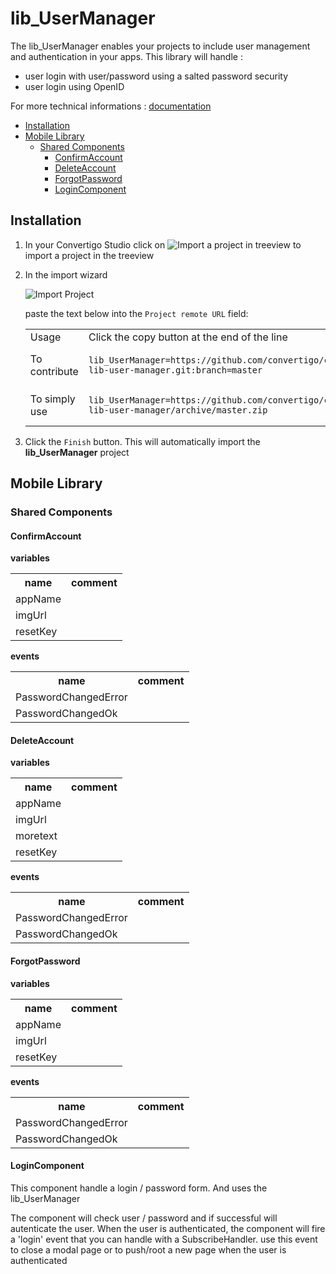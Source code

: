 


# lib_UserManager

The lib_UserManager enables your projects to include user management and authentication in your apps. This library will handle :

- user login with user/password using a salted password security
- user login using OpenID




For more technical informations : [documentation](./project.md)

- [Installation](#installation)
- [Mobile Library](#mobile-library)
    - [Shared Components](#shared-components)
        - [ConfirmAccount](#confirmaccount)
        - [DeleteAccount](#deleteaccount)
        - [ForgotPassword](#forgotpassword)
        - [LoginComponent](#logincomponent)


## Installation

1. In your Convertigo Studio click on ![](https://github.com/convertigo/convertigo/blob/develop/eclipse-plugin-studio/icons/studio/project_import.gif?raw=true "Import a project in treeview") to import a project in the treeview
2. In the import wizard

   ![](https://github.com/convertigo/convertigo/blob/develop/eclipse-plugin-studio/tomcat/webapps/convertigo/templates/ftl/project_import_wzd.png?raw=true "Import Project")
   
   paste the text below into the `Project remote URL` field:
   <table>
     <tr><td>Usage</td><td>Click the copy button at the end of the line</td></tr>
     <tr><td>To contribute</td><td>

     ```
     lib_UserManager=https://github.com/convertigo/c8oprj-lib-user-manager.git:branch=master
     ```
     </td></tr>
     <tr><td>To simply use</td><td>

     ```
     lib_UserManager=https://github.com/convertigo/c8oprj-lib-user-manager/archive/master.zip
     ```
     </td></tr>
    </table>
3. Click the `Finish` button. This will automatically import the __lib_UserManager__ project


## Mobile Library

### Shared Components

#### ConfirmAccount

**variables**

<table>
<tr>
<th>name</th><th>comment</th>
</tr>
<tr>
<td>appName</td><td></td>
</tr>
<tr>
<td>imgUrl</td><td></td>
</tr>
<tr>
<td>resetKey</td><td></td>
</tr>
</table>

**events**

<table>
<tr>
<th>name</th><th>comment</th>
</tr>
<tr>
<td>PasswordChangedError</td><td></td>
</tr>
<tr>
<td>PasswordChangedOk</td><td></td>
</tr>
</table>

#### DeleteAccount

**variables**

<table>
<tr>
<th>name</th><th>comment</th>
</tr>
<tr>
<td>appName</td><td></td>
</tr>
<tr>
<td>imgUrl</td><td></td>
</tr>
<tr>
<td>moretext</td><td></td>
</tr>
<tr>
<td>resetKey</td><td></td>
</tr>
</table>

**events**

<table>
<tr>
<th>name</th><th>comment</th>
</tr>
<tr>
<td>PasswordChangedError</td><td></td>
</tr>
<tr>
<td>PasswordChangedOk</td><td></td>
</tr>
</table>

#### ForgotPassword

**variables**

<table>
<tr>
<th>name</th><th>comment</th>
</tr>
<tr>
<td>appName</td><td></td>
</tr>
<tr>
<td>imgUrl</td><td></td>
</tr>
<tr>
<td>resetKey</td><td></td>
</tr>
</table>

**events**

<table>
<tr>
<th>name</th><th>comment</th>
</tr>
<tr>
<td>PasswordChangedError</td><td></td>
</tr>
<tr>
<td>PasswordChangedOk</td><td></td>
</tr>
</table>

#### LoginComponent

This component handle a login / password form.
And uses the lib_UserManager

The component will check user / password and if successful will autenticate the user. When the user is authenticated, the component will fire a 'login' event that you can handle with a SubscribeHandler. use this event to close a modal page or to push/root a new page when the user is authenticated






